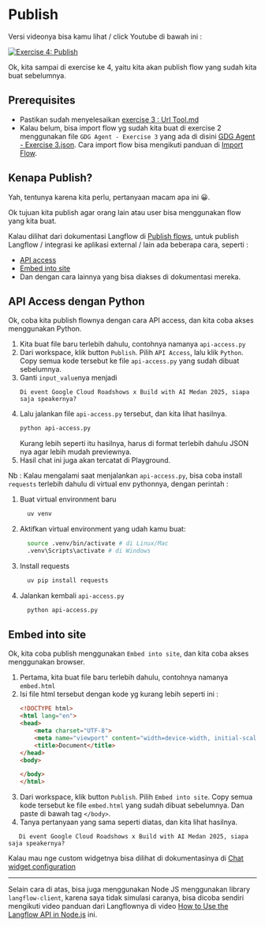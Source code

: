 # Publish

Versi videonya bisa kamu lihat / click Youtube di bawah ini :

[![Exercise 4: Publish](https://img.youtube.com/vi/20h8FskowAQ/0.jpg)](https://www.youtube.com/watch?v=NCWE8_rBmrE&list=PLnyg3GbBr0YZdCyFGPrOebH_vhFMb9FeE&index=5)


Ok, kita sampai di exercise ke 4, yaitu kita akan publish flow yang sudah kita buat sebelumnya.

## Prerequisites
- Pastikan sudah menyelesaikan [exercise 3 : Url Tool.md](../exercise%203/exercise%203%20%3A%20Url%20Tool.md)
- Kalau belum, bisa import flow yg sudah kita buat di exercise 2 menggunakan file `GDG Agent - Exercise 3` yang ada di disini [GDG Agent - Exercise 3.json](../exercise%203/flow/GDG%20Agent%20-%20Exercise%203.json).
  Cara import flow bisa mengikuti panduan di [Import Flow](https://docs.langflow.org/components-data#file).

## Kenapa Publish?
Yah, tentunya karena kita perlu, pertanyaan macam apa ini 😀. 

Ok tujuan kita publish agar orang lain atau user bisa menggunakan flow yang kita buat.

Kalau dilihat dari dokumentasi Langflow di [Publish flows](https://docs.langflow.org/concepts-publish), untuk publish Langflow / integrasi ke aplikasi external / lain ada beberapa cara, seperti : 
- [API access](https://docs.langflow.org/concepts-publish#api-access)
- [Embed into site](https://docs.langflow.org/concepts-publish#embed-into-site)
- Dan dengan cara lainnya yang bisa diakses di dokumentasi mereka.


## API Access dengan Python
Ok, coba kita publish flownya dengan cara API access, dan kita coba akses menggunakan Python.
1. Kita buat file baru terlebih dahulu, contohnya namanya `api-access.py`
2. Dari workspace, klik button `Publish`. Pilih `API Access`, lalu klik `Python`. Copy semua kode tersebut ke file `api-access.py` yang sudah dibuat sebelumnya.
3. Ganti `input_value`nya menjadi 
    ```text
   Di event Google Cloud Roadshows x Build with AI Medan 2025, siapa saja speakernya?
    ```
4. Lalu jalankan file `api-access.py` tersebut, dan kita lihat hasilnya.
    ```bash
   python api-access.py
    ```
   Kurang lebih seperti itu hasilnya, harus di format terlebih dahulu JSON nya agar lebih mudah previewnya. 
5. Hasil chat ini juga akan tercatat di Playground.

Nb : 
Kalau mengalami saat menjalankan `api-access.py`, bisa coba install `requests` terlebih dahulu di virtual env pythonnya, dengan perintah : 
1. Buat virtual environment baru
    ```bash
      uv venv
    ```
2. Aktifkan virtual environment yang udah kamu buat:
    ```bash
      source .venv/bin/activate # di Linux/Mac
      .venv\Scripts\activate # di Windows
    ```
3. Install requests
    ```bash
      uv pip install requests
    ```
4. Jalankan kembali `api-access.py`
    ```bash
      python api-access.py
    ```


## Embed into site
Ok, kita coba publish menggunakan `Embed into site`, dan kita coba akses menggunakan browser.
1. Pertama, kita buat file baru terlebih dahulu, contohnya namanya `embed.html`
2. Isi file html tersebut dengan kode yg kurang lebih seperti ini : 
    ```html
   <!DOCTYPE html>
    <html lang="en">
    <head>
        <meta charset="UTF-8">
        <meta name="viewport" content="width=device-width, initial-scale=1.0">
        <title>Document</title>
    </head>
    <body>
    
    </body>
    </html>
    ```
3. Dari workspace, klik button `Publish`. Pilih `Embed into site`. Copy semua kode tersebut ke file `embed.html` yang sudah dibuat sebelumnya. Dan paste di bawah tag `</body>`.
4. Tanya pertanyaan yang sama seperti diatas, dan kita lihat hasilnya.
 ```text
    Di event Google Cloud Roadshows x Build with AI Medan 2025, siapa saja speakernya?
 ```

Kalau mau nge custom widgetnya bisa dilihat di dokumentasinya di [Chat widget configuration](https://docs.langflow.org/concepts-publish#chat-widget-configuration)

---

Selain cara di atas, bisa juga menggunakan Node JS menggunakan library `langflow-client`, karena saya tidak simulasi caranya, bisa dicoba sendiri mengikuti video panduan
dari Langflownya di video [How to Use the Langflow API in Node.js](https://www.youtube.com/watch?v=DwvZzqj4tUc) ini.
